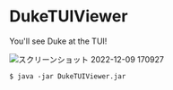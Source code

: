 # DukeTUIViewer

You'll see Duke at the TUI!

![スクリーンショット 2022-12-09 170927](https://user-images.githubusercontent.com/1824163/206655315-ba4104d0-8cd3-4242-b632-57dc83d4d00f.png)


```
$ java -jar DukeTUIViewer.jar
```
